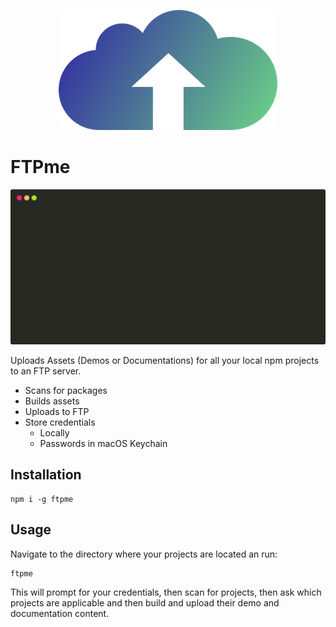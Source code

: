 <p align="center">
  <img src="https://raw.githubusercontent.com/naminho/ftpme/master/logo.png" alt="FTPme">
</p>

# FTPme

<p align="center">
    <img src="https://raw.githubusercontent.com/naminho/ftpme/master/terminal.svg?sanitize=true" alt="FTPme Terminal Demo">
</p>

Uploads Assets (Demos or Documentations) for all your local npm projects to an FTP
server.

* Scans for packages
* Builds assets
* Uploads to FTP
* Store credentials
  * Locally
  * Passwords in macOS Keychain

## Installation

```
npm i -g ftpme
```

## Usage

Navigate to the directory where your projects are located an run:

```
ftpme
```

This will prompt for your credentials, then scan for projects, then ask which
projects are applicable and then build and upload their demo and documentation
content.
